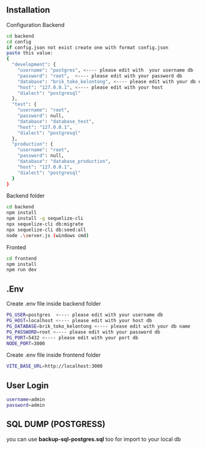 ## Installation

Configuration Backend

```sh
cd backend
cd config
if config.json not exist create one with format config.json
paste this value:
{
  "development": {
    "username": "postgres", <---- please edit with  your username db
    "password": "root",  <---- please edit with your password db
    "database": "brik_toko_kelontong", <---- please edit with your db name
    "host": "127.0.0.1", <---- please edit with your host 
    "dialect": "postgresql"
  },
  "test": {
    "username": "root",
    "password": null,
    "database": "database_test",
    "host": "127.0.0.1",
    "dialect": "postgresql"
  },
  "production": {
    "username": "root",
    "password": null,
    "database": "database_production",
    "host": "127.0.0.1",
    "dialect": "postgresql"
  }
}
```


Backend folder

```sh
cd backend
npm install
npm install -g sequelize-cli
npx sequelize-cli db:migrate
npx sequelize-cli db:seed:all
node .\server.js (windows cmd)
```
Fronted

```sh
cd frontend
npm install
npm run dev
```

## .Env

Create .env file inside backend folder

```sh
PG_USER=postgres  <---- please edit with your username db
PG_HOST=localhost <---- please edit with your host db
PG_DATABASE=brik_toko_kelontong <---- please edit with your db name
PG_PASSWORD=root <---- please edit with your password db
PG_PORT=5432 <---- please edit with your port db
NODE_PORT=3000 
```

Create .env file inside frontend folder

```sh
VITE_BASE_URL=http://localhost:3000
```

## User Login
```sh
username=admin
password=admin
```

## SQL DUMP (POSTGRESS)

you can use **backup-sql-postgres.sql** too for import to your local db